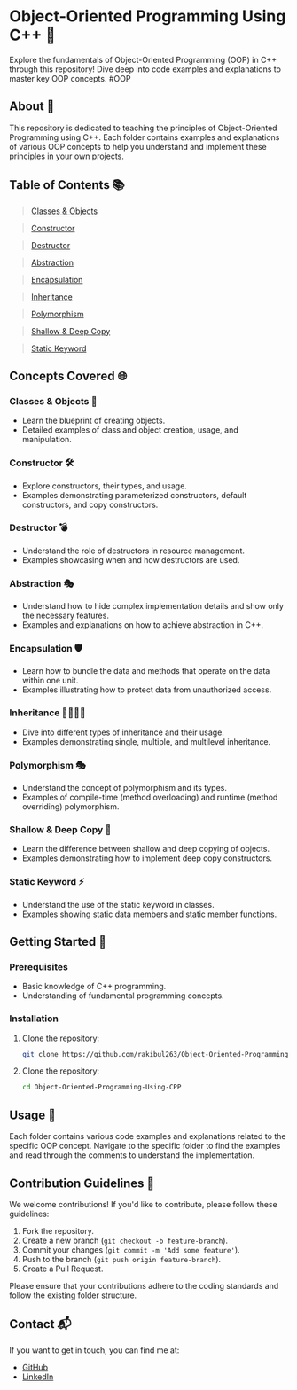 # Object-Oriented Programming Using C++ 🚀

Explore the fundamentals of Object-Oriented Programming (OOP) in C++ through this repository! Dive deep into code examples and explanations to master key OOP concepts. #OOP

## About 🌟

This repository is dedicated to teaching the principles of Object-Oriented Programming using C++. Each folder contains examples and explanations of various OOP concepts to help you understand and implement these principles in your own projects.

## Table of Contents 📚

> [Classes & Objects](https://github.com/rakibul263/Object-Oriented-Programming-Using-CPP/tree/main/Classes%20%26%20Objects)
> 

> [Constructor](https://github.com/rakibul263/Object-Oriented-Programming-Using-CPP/tree/main/Constructor)
> 

> [Destructor](https://github.com/rakibul263/Object-Oriented-Programming-Using-CPP/tree/main/Destructor)
> 

> [Abstraction](https://github.com/rakibul263/Object-Oriented-Programming-Using-CPP/tree/main/Abstraction)
> 

> [Encapsulation](https://github.com/rakibul263/Object-Oriented-Programming-Using-CPP/tree/main/Encapsulation)
> 

> [Inheritance](https://github.com/rakibul263/Object-Oriented-Programming-Using-CPP/tree/main/Inheritance)
> 

> [Polymorphism](https://github.com/rakibul263/Object-Oriented-Programming-Using-CPP/tree/main/Polymorphism)
> 

> [Shallow & Deep Copy](https://github.com/rakibul263/Object-Oriented-Programming-Using-CPP/tree/main/Shallow%20%26%20Deep%20Copy)
> 

> [Static Keyword](https://github.com/rakibul263/Object-Oriented-Programming-Using-CPP/tree/main/Static%20Keyword)
> 

## Concepts Covered 🌐

### Classes & Objects 🏫

- Learn the blueprint of creating objects.
- Detailed examples of class and object creation, usage, and manipulation.

### Constructor 🛠️

- Explore constructors, their types, and usage.
- Examples demonstrating parameterized constructors, default constructors, and copy constructors.

### Destructor 💣

- Understand the role of destructors in resource management.
- Examples showcasing when and how destructors are used.

### Abstraction 🎭

- Understand how to hide complex implementation details and show only the necessary features.
- Examples and explanations on how to achieve abstraction in C++.

### Encapsulation 🛡️

- Learn how to bundle the data and methods that operate on the data within one unit.
- Examples illustrating how to protect data from unauthorized access.

### Inheritance 👨‍👩‍👧‍👦

- Dive into different types of inheritance and their usage.
- Examples demonstrating single, multiple, and multilevel inheritance.

### Polymorphism 🎭

- Understand the concept of polymorphism and its types.
- Examples of compile-time (method overloading) and runtime (method overriding) polymorphism.

### Shallow & Deep Copy 📝

- Learn the difference between shallow and deep copying of objects.
- Examples demonstrating how to implement deep copy constructors.

### Static Keyword ⚡

- Understand the use of the static keyword in classes.
- Examples showing static data members and static member functions.

## Getting Started 🚀

### Prerequisites

- Basic knowledge of C++ programming.
- Understanding of fundamental programming concepts.

### Installation

1. Clone the repository:
    
    ```bash
    git clone https://github.com/rakibul263/Object-Oriented-Programming-Using-CPP.git
    ```
    
2. Clone the repository:
    
    ```bash
    cd Object-Oriented-Programming-Using-CPP
    ```
    

## Usage 📖

Each folder contains various code examples and explanations related to the specific OOP concept. Navigate to the specific folder to find the examples and read through the comments to understand the implementation.

## Contribution Guidelines 🤝

We welcome contributions! If you'd like to contribute, please follow these guidelines:

1. Fork the repository.
2. Create a new branch (`git checkout -b feature-branch`).
3. Commit your changes (`git commit -m 'Add some feature'`).
4. Push to the branch (`git push origin feature-branch`).
5. Create a Pull Request.

Please ensure that your contributions adhere to the coding standards and follow the existing folder structure.

## **Contact 📬**

If you want to get in touch, you can find me at:

- [GitHub](https://github.com/rakibul263)
- [LinkedIn](https://www.linkedin.com/home?originalSubdomain=bd)
